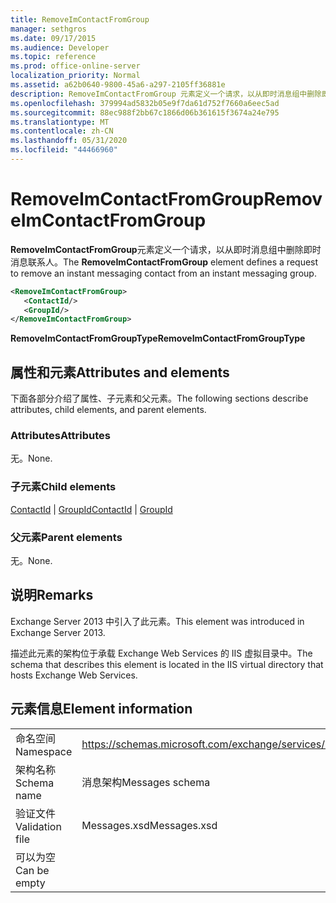 ```yaml
---
title: RemoveImContactFromGroup
manager: sethgros
ms.date: 09/17/2015
ms.audience: Developer
ms.topic: reference
ms.prod: office-online-server
localization_priority: Normal
ms.assetid: a62b0640-9800-45a6-a297-2105ff36881e
description: RemoveImContactFromGroup 元素定义一个请求，以从即时消息组中删除即时消息联系人。
ms.openlocfilehash: 379994ad5832b05e9f7da61d752f7660a6eec5ad
ms.sourcegitcommit: 88ec988f2bb67c1866d06b361615f3674a24e795
ms.translationtype: MT
ms.contentlocale: zh-CN
ms.lasthandoff: 05/31/2020
ms.locfileid: "44466960"
---
```

# <a name="removeimcontactfromgroup"></a><span data-ttu-id="6e8ea-103">RemoveImContactFromGroup</span><span class="sxs-lookup"><span data-stu-id="6e8ea-103">RemoveImContactFromGroup</span></span>

<span data-ttu-id="6e8ea-104">**RemoveImContactFromGroup**元素定义一个请求，以从即时消息组中删除即时消息联系人。</span><span class="sxs-lookup"><span data-stu-id="6e8ea-104">The **RemoveImContactFromGroup** element defines a request to remove an instant messaging contact from an instant messaging group.</span></span> 
  
```XML
<RemoveImContactFromGroup>
   <ContactId/>
   <GroupId/>
</RemoveImContactFromGroup>
```

 <span data-ttu-id="6e8ea-105">**RemoveImContactFromGroupType**</span><span class="sxs-lookup"><span data-stu-id="6e8ea-105">**RemoveImContactFromGroupType**</span></span>
## <a name="attributes-and-elements"></a><span data-ttu-id="6e8ea-106">属性和元素</span><span class="sxs-lookup"><span data-stu-id="6e8ea-106">Attributes and elements</span></span>

<span data-ttu-id="6e8ea-107">下面各部分介绍了属性、子元素和父元素。</span><span class="sxs-lookup"><span data-stu-id="6e8ea-107">The following sections describe attributes, child elements, and parent elements.</span></span>
  
### <a name="attributes"></a><span data-ttu-id="6e8ea-108">Attributes</span><span class="sxs-lookup"><span data-stu-id="6e8ea-108">Attributes</span></span>

<span data-ttu-id="6e8ea-109">无。</span><span class="sxs-lookup"><span data-stu-id="6e8ea-109">None.</span></span>
  
### <a name="child-elements"></a><span data-ttu-id="6e8ea-110">子元素</span><span class="sxs-lookup"><span data-stu-id="6e8ea-110">Child elements</span></span>

<span data-ttu-id="6e8ea-111">[ContactId](contactid.md)  | [GroupId](groupid.md)</span><span class="sxs-lookup"><span data-stu-id="6e8ea-111">[ContactId](contactid.md) | [GroupId](groupid.md)</span></span>
  
### <a name="parent-elements"></a><span data-ttu-id="6e8ea-112">父元素</span><span class="sxs-lookup"><span data-stu-id="6e8ea-112">Parent elements</span></span>

<span data-ttu-id="6e8ea-113">无。</span><span class="sxs-lookup"><span data-stu-id="6e8ea-113">None.</span></span>
  
## <a name="remarks"></a><span data-ttu-id="6e8ea-114">说明</span><span class="sxs-lookup"><span data-stu-id="6e8ea-114">Remarks</span></span>

<span data-ttu-id="6e8ea-115">Exchange Server 2013 中引入了此元素。</span><span class="sxs-lookup"><span data-stu-id="6e8ea-115">This element was introduced in Exchange Server 2013.</span></span>
  
<span data-ttu-id="6e8ea-116">描述此元素的架构位于承载 Exchange Web Services 的 IIS 虚拟目录中。</span><span class="sxs-lookup"><span data-stu-id="6e8ea-116">The schema that describes this element is located in the IIS virtual directory that hosts Exchange Web Services.</span></span>
  
## <a name="element-information"></a><span data-ttu-id="6e8ea-117">元素信息</span><span class="sxs-lookup"><span data-stu-id="6e8ea-117">Element information</span></span>

|||
|:-----|:-----|
|<span data-ttu-id="6e8ea-118">命名空间</span><span class="sxs-lookup"><span data-stu-id="6e8ea-118">Namespace</span></span>  <br/> |https://schemas.microsoft.com/exchange/services/2006/messages  <br/> |
|<span data-ttu-id="6e8ea-119">架构名称</span><span class="sxs-lookup"><span data-stu-id="6e8ea-119">Schema name</span></span>  <br/> |<span data-ttu-id="6e8ea-120">消息架构</span><span class="sxs-lookup"><span data-stu-id="6e8ea-120">Messages schema</span></span>  <br/> |
|<span data-ttu-id="6e8ea-121">验证文件</span><span class="sxs-lookup"><span data-stu-id="6e8ea-121">Validation file</span></span>  <br/> |<span data-ttu-id="6e8ea-122">Messages.xsd</span><span class="sxs-lookup"><span data-stu-id="6e8ea-122">Messages.xsd</span></span>  <br/> |
|<span data-ttu-id="6e8ea-123">可以为空</span><span class="sxs-lookup"><span data-stu-id="6e8ea-123">Can be empty</span></span>  <br/> ||
   

